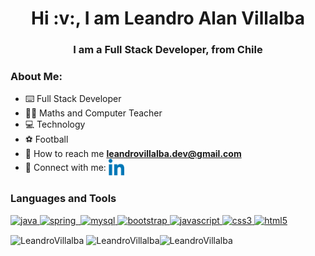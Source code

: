 <!--
**leanvillalba/leanvillalba** is a ✨ _special_ ✨ repository because its `README.md` (this file) appears on your GitHub profile.

Here are some ideas to get you started:

- 🔭 I’m currently working on ...
- 🌱 I’m currently learning ...
- 👯 I’m looking to collaborate on ...
- 🤔 I’m looking for help with ...
- 💬 Ask me about ...
- 📫 How to reach me: ...
- 😄 Pronouns: ...
- ⚡ Fun fact: ...
-->
<h1 align="center">Hi :v:, I am Leandro Alan Villalba </h1>
<h3 align="center">I am a Full Stack Developer, from Chile </h3>

### About Me:

- ⌨️ Full Stack Developer
- 👨‍🏫 Maths and Computer Teacher
- 💻 Technology
- ⚽ Football
- :speech_balloon: How to reach me **leandrovillalba.dev@gmail.com**
- :link: Connect with me: <a href="https://linkedin.com/in/leandro-villalba-dev/" target="_blank"><img align="center" src="https://raw.githubusercontent.com/Dhamary08/Email-Sign/master/linkedin-in.png" alt="Jaime%20Reyes" height="30" width="25"/></a>


<h3 align="left">Languages and Tools</h3>
    <p align="left"> <a href="#" target="_blank"> <img
                src="https://www.vectorlogo.zone/logos/java/java-icon.svg" alt="java"
                width="50" height="40" margin-right="3px"/> </a> <a href="https://spring.io/" target="_blank"> <img
                src="https://www.vectorlogo.zone/logos/springio/springio-icon.svg" alt="spring" width="40"
                height="40" margin-right="3px"/> </a>
                <a href="#" target="_blank"> <img
                </a> <a href="https://www.mysql.com/" target="_blank"> <img
                src="https://www.vectorlogo.zone/logos/mysql/mysql-icon.svg" alt="mysql"
                width="55" height="40" margin-right="3px"/> </a> </a> <a href="https://getbootstrap.com" target="_blank"> <img
                src="https://www.vectorlogo.zone/logos/getbootstrap/getbootstrap-icon.svg" alt="bootstrap"
                width="40" height="40" margin-right="3px"/> </a> <a href="#" target="_blank"> <img
                src="https://upload.vectorlogo.zone/logos/javascript/images/239ec8a4-163e-4792-83b6-3f6d96911757.svg" alt="javascript"
                width="40" height="40" margin-right="3px"/> </a> <a href="https://www.w3schools.com/css/" target="_blank"> <img
                src="https://cdn1.iconfinder.com/data/icons/logotypes/32/badge-css-3-128.png" alt="css3"
                width="40" height="40" margin-right="3px"/> </a> <a href="https://www.w3.org/html/" target="_blank"> <img
                src="https://www.vectorlogo.zone/logos/w3_html5/w3_html5-icon.svg" alt="html5"
                width="40" height="40" margin-right="3px"/> </a> <a href="https://developer.mozilla.org/en-US/docs/Web/JavaScript"
            target="_blank"></a></p>
<p><img align="center" src="https://github-readme-stats.vercel.app/api/top-langs?username=leanvillalba&show_icons=true&locale=en&theme=tokyonight&langs_count=3" alt="LeandroVillalba" />&nbsp;<img align="center" src="https://github-readme-stats.vercel.app/api?username=leanvillalba&show_icons=true&locale=en&theme=tokyonight" alt="LeandroVillalba" /><img align="center" src="https://github-readme-streak-stats.herokuapp.com/?user=leanvillalba&theme=dark" alt="LeandroVillalba" /></p>
